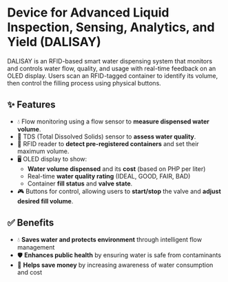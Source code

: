# Device for Advanced Liquid Inspection, Sensing, Analytics, and Yield (DALISAY)

DALISAY is an RFID-based smart water dispensing system that monitors and controls water flow, quality, and usage with real-time feedback on an OLED display. Users scan an RFID-tagged container to identify its volume, then control the filling process using physical buttons.

## ✨ Features
- 💧 Flow monitoring using a flow sensor to **measure dispensed water volume**.
- 🌊 TDS (Total Dissolved Solids) sensor to **assess water quality**.
- 🛂 RFID reader to **detect pre-registered containers** and set their maximum volume.
- 🖥️ OLED display to show:
    - **Water volume dispensed** and its **cost** (based on PHP per liter)
    - Real-time **water quality rating** (IDEAL, GOOD, FAIR, BAD)
    - Container **fill status** and **valve state**.
- 🎮 Buttons for control, allowing users to **start/stop** the valve and **adjust desired fill volume**.

## ✅ Benefits
- 💧 **Saves water and protects environment** through intelligent flow management
- 🛡️ **Enhances public health** by ensuring water is safe from contaminants
- 💸 **Helps save money** by increasing awareness of water consumption and cost


